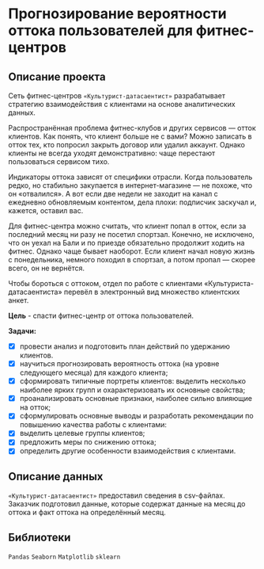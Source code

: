 # Прогнозирование вероятности оттока пользователей для фитнес-центров
## Описание проекта
Сеть фитнес-центров `«Культурист-датасаентист»` разрабатывает стратегию взаимодействия с клиентами на основе аналитических данных.

Распространённая проблема фитнес-клубов и других сервисов — отток клиентов. Как понять, что клиент больше не с вами? Можно записать в отток тех, кто попросил закрыть договор или удалил аккаунт. Однако клиенты не всегда уходят демонстративно: чаще перестают пользоваться сервисом тихо.

Индикаторы оттока зависят от специфики отрасли. Когда пользователь редко, но стабильно закупается в интернет-магазине — не похоже, что он «отвалился». А вот если две недели не заходит на канал с ежедневно обновляемым контентом, дела плохи: подписчик заскучал и, кажется, оставил вас.

Для фитнес-центра можно считать, что клиент попал в отток, если за последний месяц ни разу не посетил спортзал. Конечно, не исключено, что он уехал на Бали и по приезде обязательно продолжит ходить на фитнес. Однако чаще бывает наоборот. Если клиент начал новую жизнь с понедельника, немного походил в спортзал, а потом пропал — скорее всего, он не вернётся.

Чтобы бороться с оттоком, отдел по работе с клиентами «Культуриста-датасаентиста» перевёл в электронный вид множество клиентских анкет.

**Цель** - спасти фитнес-центр от оттока пользователей.

**Задачи:**
 * [X] провести анализ и подготовить план действий по удержанию клиентов.
 * [X] научиться прогнозировать вероятность оттока (на уровне следующего месяца) для каждого клиента;
 * [X] сформировать типичные портреты клиентов: выделить несколько наиболее ярких групп и охарактеризовать их основные свойства;
 * [X] проанализировать основные признаки, наиболее сильно влияющие на отток;
 * [X] сформулировать основные выводы и разработать рекомендации по повышению качества работы с клиентами:
  * [X] выделить целевые группы клиентов;
  * [X] предложить меры по снижению оттока;
  * [X] определить другие особенности взаимодействия с клиентами.
## Описание данных
`«Культурист-датасаентист»` предоставил сведения в csv-файлах. Заказчик подготовил данные, которые содержат данные на месяц до оттока и факт оттока на определённый месяц.

## Библиотеки
`Pandas` `Seaborn` `Matplotlib` `sklearn`
